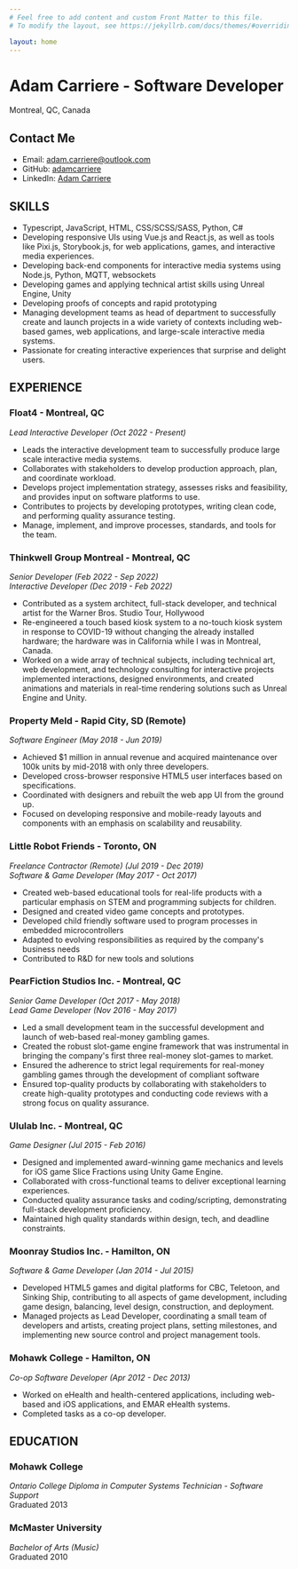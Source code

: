```yaml
---
# Feel free to add content and custom Front Matter to this file.
# To modify the layout, see https://jekyllrb.com/docs/themes/#overriding-theme-defaults

layout: home
---
```

# Adam Carriere - Software Developer
Montreal, QC, Canada

## Contact Me

- Email: [adam.carriere@outlook.com](mailto:adam.carriere@outlook.com)
- GitHub: [adamcarriere](https://github.com/adamcarriere)
- LinkedIn: [Adam Carriere](https://www.linkedin.com/in/adam-carriere-122b8271/)

## SKILLS
- Typescript, JavaScript, HTML, CSS/SCSS/SASS, Python, C#
- Developing responsive UIs using Vue.js and React.js, as well as tools like Pixi.js, Storybook.js, for web applications, games, and interactive media experiences.
- Developing back-end components for interactive media systems using Node.js, Python, MQTT, websockets
- Developing games and applying technical artist skills using Unreal Engine, Unity
- Developing proofs of concepts and rapid prototyping
- Managing development teams as head of department to successfully create and launch projects in a wide variety of contexts including web-based games, web applications, and large-scale interactive media systems.
- Passionate for creating interactive experiences that surprise and delight users.

## EXPERIENCE

### Float4 - Montreal, QC
_Lead Interactive Developer (Oct 2022 - Present)_

- Leads the interactive development team to successfully produce large scale interactive media systems.
- Collaborates with stakeholders to develop production approach, plan, and coordinate workload.
- Develops project implementation strategy, assesses risks and feasibility, and provides input on software platforms to use.
- Contributes to projects by developing prototypes, writing clean code, and performing quality assurance testing.
- Manage, implement, and improve processes, standards, and tools for the team.

### Thinkwell Group Montreal - Montreal, QC
_Senior Developer (Feb 2022 - Sep 2022)_  
_Interactive Developer (Dec 2019 - Feb 2022)_

- Contributed as a system architect, full-stack developer, and technical artist for the Warner Bros. Studio Tour, Hollywood
- Re-engineered a touch based kiosk system to a no-touch kiosk system in response to COVID-19 without changing the already installed hardware; the hardware was in California while I was in Montreal, Canada.
- Worked on a wide array of technical subjects, including technical art, web development, and technology consulting for interactive projects
implemented interactions, designed environments, and created animations and materials in real-time rendering solutions such as Unreal Engine and Unity.


### Property Meld - Rapid City, SD (Remote)
_Software Engineer (May 2018 - Jun 2019)_

- Achieved $1 million in annual revenue and acquired maintenance over 100k units by mid-2018 with only three developers.
- Developed cross-browser responsive HTML5 user interfaces based on specifications.
- Coordinated with designers and rebuilt the web app UI from the ground up.
- Focused on developing responsive and mobile-ready layouts and components with an emphasis on scalability and reusability.

### Little Robot Friends - Toronto, ON
_Freelance Contractor (Remote) (Jul 2019 - Dec 2019)_  
_Software & Game Developer (May 2017 - Oct 2017)_

- Created web-based educational tools for real-life products with a particular emphasis on STEM and programming subjects for children.
- Designed and created video game concepts and prototypes.
- Developed child friendly software used to program processes in embedded microcontrollers
- Adapted to evolving responsibilities as required by the company's business needs
- Contributed to R&D for new tools and solutions

### PearFiction Studios Inc. - Montreal, QC
_Senior Game Developer (Oct 2017 - May 2018)_  
_Lead Game Developer (Nov 2016 - May 2017)_

- Led a small development team in the successful development and launch of web-based real-money gambling games.
- Created the robust slot-game engine framework that was instrumental in bringing the company's first three real-money slot-games to market.
- Ensured the adherence to strict legal requirements for real-money gambling games through the development of compliant software
- Ensured top-quality products by collaborating with stakeholders to create high-quality prototypes and conducting code reviews with a strong focus on quality assurance.

### Ululab Inc. - Montreal, QC
_Game Designer (Jul 2015 - Feb 2016)_

- Designed and implemented award-winning game mechanics and levels for iOS game Slice Fractions using Unity Game Engine.
- Collaborated with cross-functional teams to deliver exceptional learning experiences.
- Conducted quality assurance tasks and coding/scripting, demonstrating full-stack development proficiency.
- Maintained high quality standards within design, tech, and deadline constraints.

### Moonray Studios Inc. - Hamilton, ON
_Software & Game Developer (Jan 2014 - Jul 2015)_

- Developed HTML5 games and digital platforms for CBC, Teletoon, and Sinking Ship, contributing to all aspects of game development, including game design, balancing, level design, construction, and deployment.
- Managed projects as Lead Developer, coordinating a small team of developers and artists, creating project plans, setting milestones, and implementing new source control and project management tools.

### Mohawk College - Hamilton, ON
_Co-op Software Developer (Apr 2012 - Dec 2013)_

- Worked on eHealth and health-centered applications, including web-based and iOS applications, and EMAR eHealth systems.
- Completed tasks as a co-op developer.

## EDUCATION

### Mohawk College
_Ontario College Diploma in Computer Systems Technician - Software Support_  
Graduated 2013

### McMaster University
_Bachelor of Arts (Music)_  
Graduated 2010

